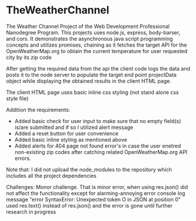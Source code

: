 # TheWeatherChannel
The Weather Channel Project of the Web Development Professional Nanodegree Program.
This projects uses node.js, express, body-barser, and cors.
It demonstrates the asynchronous java script programming concepts and utilizes 
promises, chaining as it fetches the target API for the OpenWeatherMap.org
to obtain the current temperature for user requested city by its zip code

After getting the required data from the api the client code logs the data and posts
it to the node server to populate the target end point projectData object while 
displaying the obtained results in the client HTML page.

The client HTML page uses basic inline css styling (not stand alone css style file)

Addition the requirements:
- Added basic check for user input to make sure that no empty field(s) is/are submitted
and if so I utilized alert message
- Added a reset button for user convenience
- Added basic inline styling as mentioned above
- Added alerts for 404 page not found error's in case the user enetred non-existing zip codes
after catching related OpenWeatherMap.org API errors.


Note that: I did not upload the node_modules to the repository which includes all the project dependencies

Challenges: Monor challenge. That is minor error, when using res.json()
        did not affect the functionality except for alarming-annoying error console log message
        "error SyntaxError: Unexpected token O in JSON at position 0"
        used res.text() instead of res.json() and the error is gone until further research in progress

